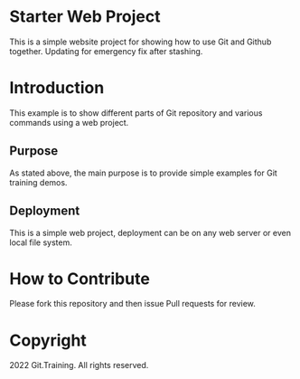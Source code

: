 # Starter Web Project
This is a simple website project for showing how to use Git and Github together. Updating for emergency fix after stashing.

# Introduction
This example is to show different parts of Git repository and various commands using a web project. 

## Purpose
As stated above, the main purpose is to provide simple examples for Git training demos. 

## Deployment
This is a simple web project, deployment can be on any web server or even local file system.

# How to Contribute
Please fork this repository and then issue Pull requests for review.

# Copyright

2022 Git.Training. All rights reserved.


